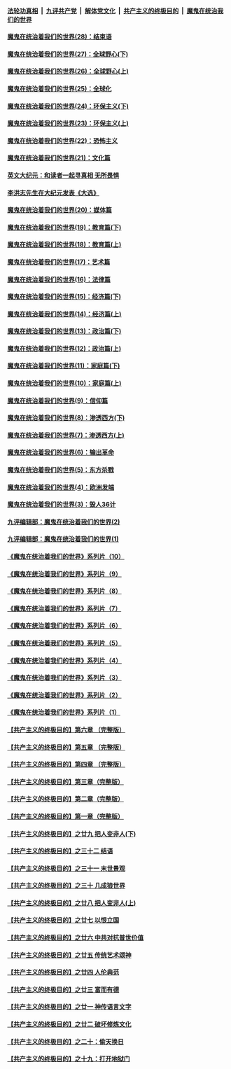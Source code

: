 ####  [法轮功真相](../../../../basic/blob/master/README.md?t=02210531) &nbsp;|&nbsp; [九评共产党](../../../../9ping.md/blob/master/README.md?t=02210531) &nbsp;|&nbsp; [解体党文化](../../../../jtdwh.md/blob/master/README.md?t=02210531)  &nbsp;|&nbsp; [共产主义的终极目的](../../../../gczydzjmd.md/blob/master/README.md?t=02210531) &nbsp;|&nbsp; [魔鬼在统治我们的世界](../../../../mgztzwmdsj.md/blob/master/README.md?t=02210531) 

#### [魔鬼在统治着我们的世界(28)：结束语](../pages/nsc422/n10936246.md?t=02210531) 

#### [魔鬼在统治着我们的世界(27)：全球野心(下)](../pages/nsc422/n10928319.md?t=02210531) 

#### [魔鬼在统治着我们的世界(26)：全球野心(上)](../pages/nsc422/n10900318.md?t=02210531) 

#### [魔鬼在统治着我们的世界(25)：全球化](../pages/nsc422/n10788205.md?t=02210531) 

#### [魔鬼在统治着我们的世界(24)：环保主义(下)](../pages/nsc422/n10695307.md?t=02210531) 

#### [魔鬼在统治着我们的世界(23)：环保主义(上)](../pages/nsc422/n10688613.md?t=02210531) 

#### [魔鬼在统治着我们的世界(22)：恐怖主义](../pages/nsc422/n10614727.md?t=02210531) 

#### [魔鬼在统治着我们的世界(21)：文化篇](../pages/nsc422/n10597706.md?t=02210531) 

#### [英文大纪元：和读者一起寻真相 无所畏惧](../pages/nsc422/n12542027.md?t=02210531) 

#### [李洪志先生在大纪元发表《大选》](../pages/nsc422/n12534746.md?t=02210531) 

#### [魔鬼在统治着我们的世界(20)：媒体篇](../pages/nsc422/n10586579.md?t=02210531) 

#### [魔鬼在统治着我们的世界(19)：教育篇(下)](../pages/nsc422/n10564808.md?t=02210531) 

#### [魔鬼在统治着我们的世界(18)：教育篇(上)](../pages/nsc422/n10526970.md?t=02210531) 

#### [魔鬼在统治着我们的世界(17)：艺术篇](../pages/nsc422/n10499093.md?t=02210531) 

#### [魔鬼在统治着我们的世界(16)：法律篇](../pages/nsc422/n10485969.md?t=02210531) 

#### [魔鬼在统治着我们的世界(15)：经济篇(下)](../pages/nsc422/n10469975.md?t=02210531) 

#### [魔鬼在统治着我们的世界(14)：经济篇(上)](../pages/nsc422/n10457370.md?t=02210531) 

#### [魔鬼在统治着我们的世界(13)：政治篇(下)](../pages/nsc422/n10448270.md?t=02210531) 

#### [魔鬼在统治着我们的世界(12)：政治篇(上)](../pages/nsc422/n10444576.md?t=02210531) 

#### [魔鬼在统治着我们的世界(11)：家庭篇(下)](../pages/nsc422/n10440961.md?t=02210531) 

#### [魔鬼在统治着我们的世界(10)：家庭篇(上)](../pages/nsc422/n10435448.md?t=02210531) 

#### [魔鬼在统治着我们的世界(9)：信仰篇](../pages/nsc422/n10432159.md?t=02210531) 

#### [魔鬼在统治着我们的世界(8)：渗透西方(下)](../pages/nsc422/n10429603.md?t=02210531) 

#### [魔鬼在统治着我们的世界(7)：渗透西方(上)](../pages/nsc422/n10426013.md?t=02210531) 

#### [魔鬼在统治着我们的世界(6)：输出革命](../pages/nsc422/n10421536.md?t=02210531) 

#### [魔鬼在统治着我们的世界(5)：东方杀戮](../pages/nsc422/n10417707.md?t=02210531) 

#### [魔鬼在统治着我们的世界(4)：欧洲发端](../pages/nsc422/n10414890.md?t=02210531) 

#### [魔鬼在统治着我们的世界(3)：毁人36计](../pages/nsc422/n10411583.md?t=02210531) 

#### [九评编辑部：魔鬼在统治着我们的世界(2)](../pages/nsc422/n10410036.md?t=02210531) 

#### [九评编辑部：魔鬼在统治着我们的世界(1)](../pages/nsc422/n10406825.md?t=02210531) 

#### [《魔鬼在统治着我们的世界》系列片（10）](../pages/nsc422/n12292670.md?t=02210531) 

#### [《魔鬼在统治着我们的世界》系列片（9）](../pages/nsc422/n12290859.md?t=02210531) 

#### [《魔鬼在统治着我们的世界》系列片（8）](../pages/nsc422/n12287445.md?t=02210531) 

#### [《魔鬼在统治着我们的世界》系列片（7）](../pages/nsc422/n12283425.md?t=02210531) 

#### [《魔鬼在统治着我们的世界》系列片（6）](../pages/nsc422/n12282314.md?t=02210531) 

#### [《魔鬼在统治着我们的世界》系列片（5）](../pages/nsc422/n12281419.md?t=02210531) 

#### [《魔鬼在统治着我们的世界》系列片（4）](../pages/nsc422/n12274024.md?t=02210531) 

#### [《魔鬼在统治着我们的世界》系列片（3）](../pages/nsc422/n12271322.md?t=02210531) 

#### [《魔鬼在统治着我们的世界》系列片（2）](../pages/nsc422/n12269049.md?t=02210531) 

#### [《魔鬼在统治着我们的世界》系列片（1）](../pages/nsc422/n12267575.md?t=02210531) 

#### [【共产主义的终极目的】第六章 （完整版）](../pages/nsc422/n11428913.md?t=02210531) 

#### [【共产主义的终极目的】第五章 （完整版）](../pages/nsc422/n11428912.md?t=02210531) 

#### [【共产主义的终极目的】第四章 （完整版）](../pages/nsc422/n11428907.md?t=02210531) 

#### [【共产主义的终极目的】第三章（完整版）](../pages/nsc422/n11428848.md?t=02210531) 

#### [【共产主义的终极目的】第二章（完整版）](../pages/nsc422/n11428831.md?t=02210531) 

#### [【共产主义的终极目的】第一章（完整版）](../pages/nsc422/n11417651.md?t=02210531) 

#### [【共产主义的终极目的】之廿九 把人变非人(下)](../pages/nsc422/n11344140.md?t=02210531) 

#### [【共产主义的终极目的】之三十二 结语](../pages/nsc422/n11360535.md?t=02210531) 

#### [【共产主义的终极目的】之三十一 末世景观](../pages/nsc422/n11351129.md?t=02210531) 

#### [【共产主义的终极目的】之三十 几成狼世界](../pages/nsc422/n11348280.md?t=02210531) 

#### [【共产主义的终极目的】之廿八 把人变非人(上)](../pages/nsc422/n11340492.md?t=02210531) 

#### [【共产主义的终极目的】之廿七 以恨立国](../pages/nsc422/n11336944.md?t=02210531) 

#### [【共产主义的终极目的】之廿六 中共对抗普世价值](../pages/nsc422/n11324785.md?t=02210531) 

#### [【共产主义的终极目的】之廿五 传统艺术颂神](../pages/nsc422/n11296396.md?t=02210531) 

#### [【共产主义的终极目的】之廿四 人伦典范](../pages/nsc422/n11296397.md?t=02210531) 

#### [【共产主义的终极目的】之廿三 富而有德](../pages/nsc422/n11283598.md?t=02210531) 

#### [【共产主义的终极目的】之廿一 神传语言文字](../pages/nsc422/n11263265.md?t=02210531) 

#### [【共产主义的终极目的】之廿二 破坏修炼文化](../pages/nsc422/n11245728.md?t=02210531) 

#### [【共产主义的终极目的】之二十：偷天换日](../pages/nsc422/n11238846.md?t=02210531) 

#### [【共产主义的终极目的】之十九：打开地狱门](../pages/nsc422/n11206376.md?t=02210531) 


